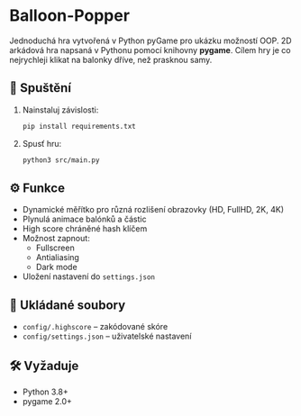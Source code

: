 # Balloon-Popper

Jednoduchá hra vytvořená v Python pyGame pro ukázku možností OOP.
2D arkádová hra napsaná v Pythonu pomocí knihovny **pygame**. Cílem hry je co nejrychleji klikat na balonky dříve, než prasknou samy.

## 🚀 Spuštění

1. Nainstaluj závislosti:
   ```bash
   pip install requirements.txt
   ```
2. Spusť hru:

   ```bash
   python3 src/main.py
   ```

## ⚙️ Funkce

- Dynamické měřítko pro různá rozlišení obrazovky (HD, FullHD, 2K, 4K)
- Plynulá animace balónků a částic
- High score chráněné hash klíčem
- Možnost zapnout:
   - Fullscreen
   - Antialiasing
   - Dark mode
- Uložení nastavení do `settings.json`

## 💾 Ukládané soubory

- `config/.highscore` – zakódované skóre
- `config/settings.json` – uživatelské nastavení

## 🛠️ Vyžaduje

- Python 3.8+
- pygame 2.0+
